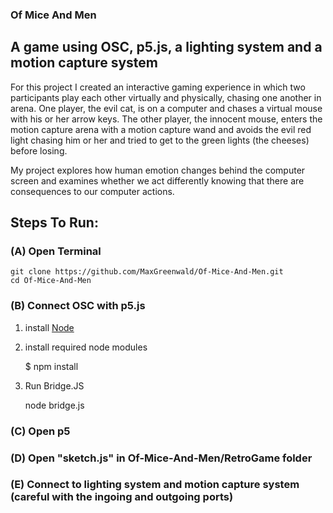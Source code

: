 ### Of Mice And Men
## A game using OSC, p5.js, a lighting system and a motion capture system

For this project I created an interactive gaming experience in which two participants play each other virtually and physically, chasing one another in arena. One player, the evil cat, is on a computer and chases a virtual mouse with his or her arrow keys. The other player, the innocent mouse, enters the motion capture arena with a motion capture wand and avoids the evil red light chasing him or her and tried to get to the green lights (the cheeses) before losing. 

My project explores how human emotion changes behind the computer screen and examines whether we act differently knowing that there are consequences to our computer actions.


## Steps To Run:
### (A) Open Terminal 
    git clone https://github.com/MaxGreenwald/Of-Mice-And-Men.git
    cd Of-Mice-And-Men
### (B) Connect OSC with p5.js

1) install [Node](nodejs.org)

2) install required node modules

    $ npm install

3) Run Bridge.JS

    node bridge.js

### (C) Open p5
### (D) Open "sketch.js" in Of-Mice-And-Men/RetroGame folder
### (E) Connect to lighting system and motion capture system (careful with the ingoing and outgoing ports)
